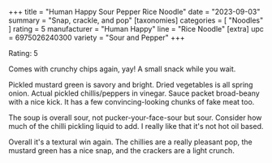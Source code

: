 +++
title = "Human Happy Sour Pepper Rice Noodle"
date = "2023-09-03"
summary = "Snap, crackle, and pop"
[taxonomies]
categories = [ "Noodles" ]
rating = 5
manufacturer = "Human Happy"
line = "Rice Noodle"
[extra]
upc = 6975026240300
variety = "Sour and Pepper"
+++

Rating: 5

Comes with crunchy chips again, yay!
A small snack while you wait.

Pickled mustard green is savory and bright.
Dried vegetables is all spring onion.
Actual pickled chillis/peppers in vinegar.
Sauce packet broad-beany with a nice kick.
It has a few convincing-looking chunks of fake meat too.

The soup is overall sour, not pucker-your-face-sour but sour.
Consider how much of the chilli pickling liquid to add.
I really like that it's not hot oil based.

Overall it's a textural win again.
The chillies are a really pleasant pop, the mustard green has a nice snap,
and the crackers are a light crunch.
